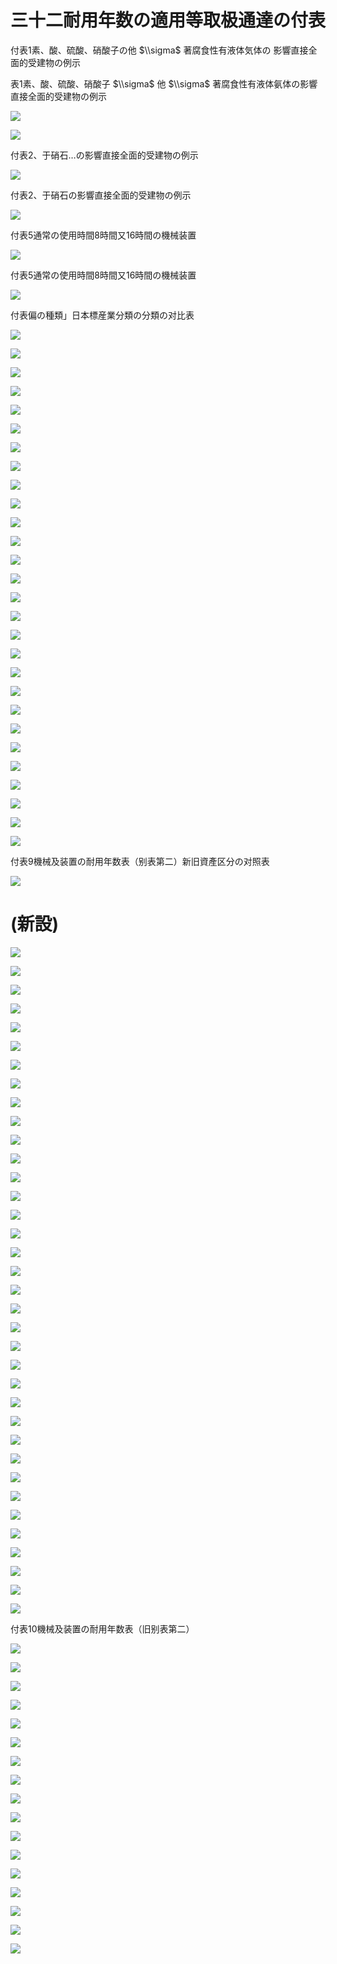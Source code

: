 # 三十二耐用年数の適用等取极通達の付表

付表1素、酸、硫酸、硝酸子の他 $\\sigma$ 著腐食性有液体気体の 影響直接全面的受建物の例示

表1素、酸、硫酸、硝酸子 $\\sigma$ 他 $\\sigma$ 著腐食性有液体氨体の影響直接全面的受建物の例示

![](https://www.nta.go.jp/tmp/7acfffe9-af4b-4c66-b532-2e6693d74bef/images/1bccc4bbcea6b5ba7ecde2fdc462516ba11da2a0a5ce1684600db1347b48aae3.jpg)

![](https://www.nta.go.jp/tmp/7acfffe9-af4b-4c66-b532-2e6693d74bef/images/7dd1d5664ef32c80c6086cdadedfce96b839e678710cc87739c7af9eae316b26.jpg)

付表2、于硝石…の影響直接全面的受建物の例示

![](https://www.nta.go.jp/tmp/7acfffe9-af4b-4c66-b532-2e6693d74bef/images/9e290b5ba47df466722ec432bd1063a020a3918d6ba36a354fafd1264c2a0b28.jpg)

付表2、于硝石の影響直接全面的受建物の例示

![](https://www.nta.go.jp/tmp/7acfffe9-af4b-4c66-b532-2e6693d74bef/images/e789de6a03548fe28a44fb8f03776838006d75a0861b20238acd01bb4753217b.jpg)

付表5通常の使用時間8時間又16時間の機械装置

![](https://www.nta.go.jp/tmp/7acfffe9-af4b-4c66-b532-2e6693d74bef/images/1c0df90b32a2aedd84352add78ce55134d4f4b49a19211a656c1846676b0d240.jpg)

付表5通常の使用時間8時間又16時間の機械装置

![](https://www.nta.go.jp/tmp/7acfffe9-af4b-4c66-b532-2e6693d74bef/images/f674a20bc716483f7c6cbf5747a16a0215f90cc29ed9b4438c7bf9030ae4ee3f.jpg)

付表偏の種類」日本標産業分類の分類の对比表

![](https://www.nta.go.jp/tmp/7acfffe9-af4b-4c66-b532-2e6693d74bef/images/e2c4de0cd8f82ca8fd1959140619ed414865a2b3b59dbef86cdece0ef5a102cb.jpg)

![](https://www.nta.go.jp/tmp/7acfffe9-af4b-4c66-b532-2e6693d74bef/images/c10da41cdf061931e43deb8d27fe6b039d836417a1f1bc3720870de1e756e0a5.jpg)

![](https://www.nta.go.jp/tmp/7acfffe9-af4b-4c66-b532-2e6693d74bef/images/7e793c33fab7250e862d5aac327dc5438341d7e5d5823cc9dd426866c04b9e87.jpg)

![](https://www.nta.go.jp/tmp/7acfffe9-af4b-4c66-b532-2e6693d74bef/images/9216064866c04748b6b07ee6e6b0c93ae1e2fa1cb7c32059fe2eb08daf4fb1a0.jpg)

![](https://www.nta.go.jp/tmp/7acfffe9-af4b-4c66-b532-2e6693d74bef/images/8fc454c4318cc3c0d9c7ba084648e1e5699cc2b2fd483a062621578aa8b5967c.jpg)

![](https://www.nta.go.jp/tmp/7acfffe9-af4b-4c66-b532-2e6693d74bef/images/864e4338ce15b9cda98680b1b821c7425f68e4da360b006eabe270227a46f98b.jpg)

![](https://www.nta.go.jp/tmp/7acfffe9-af4b-4c66-b532-2e6693d74bef/images/08129b5ba399f92b16ca9a8b1714fea193f7c1e5735e37a260a8cae38efe21f6.jpg)

![](https://www.nta.go.jp/tmp/7acfffe9-af4b-4c66-b532-2e6693d74bef/images/f32c4c5c956cd6f31eb8c1dff2260054bffa6b300b7407064a513b268957fa27.jpg)

![](https://www.nta.go.jp/tmp/7acfffe9-af4b-4c66-b532-2e6693d74bef/images/528ae5d2c99670f7ec7c288d898ad64abfbdd804d0d7edfff6b635eebca9256c.jpg)

![](https://www.nta.go.jp/tmp/7acfffe9-af4b-4c66-b532-2e6693d74bef/images/a22db152c62f649caa0129c3d85e2f3aa43746913ffbb105246402530d1533c7.jpg)

![](https://www.nta.go.jp/tmp/7acfffe9-af4b-4c66-b532-2e6693d74bef/images/649a4ef230547cf0cdbad76192dccfceaad66083fda20afce945c39e64fe5f30.jpg)

![](https://www.nta.go.jp/tmp/7acfffe9-af4b-4c66-b532-2e6693d74bef/images/cc2c62cef585c235b4d22765ff6d6897fd04dd6777af50e74720cd7a11f1ffcf.jpg)

![](https://www.nta.go.jp/tmp/7acfffe9-af4b-4c66-b532-2e6693d74bef/images/16cc36b2549f42712c8d93f58135ccb0b89c6afa1d4936690d9318dd2a202aab.jpg)

![](https://www.nta.go.jp/tmp/7acfffe9-af4b-4c66-b532-2e6693d74bef/images/3357f15fef6a3af42a38e284fdbc92911c6b4e7e1c64a2580a4c80ecdc758cdc.jpg)

![](https://www.nta.go.jp/tmp/7acfffe9-af4b-4c66-b532-2e6693d74bef/images/07f462c5f617381e1fb16d6d8882f5a8f02767ee1f5e65b5e1aa5b65565b570b.jpg)

![](https://www.nta.go.jp/tmp/7acfffe9-af4b-4c66-b532-2e6693d74bef/images/fec0b0d681e2f0b658ea50e261fbd954d62e58e95f1ab2a93af5b6f3d40dfcc1.jpg)

![](https://www.nta.go.jp/tmp/7acfffe9-af4b-4c66-b532-2e6693d74bef/images/1104f8d08ff5bf4c63826f55e5e3b561e2c1c83151c55698f2b01e79ebd6aa3e.jpg)

![](https://www.nta.go.jp/tmp/7acfffe9-af4b-4c66-b532-2e6693d74bef/images/bd8e1cecf7baacc16703bfb1e99d57621e11f2ddece61569e7dad140e6354e1a.jpg)

![](https://www.nta.go.jp/tmp/7acfffe9-af4b-4c66-b532-2e6693d74bef/images/a00a9325e5a26e1d5515f62be0acd136d90432ea375031f6a089a86b85f3063b.jpg)

![](https://www.nta.go.jp/tmp/7acfffe9-af4b-4c66-b532-2e6693d74bef/images/cf309580056addb15bc30f11d051f471989acc2e8268bf7b281945ce02941ffd.jpg)

![](https://www.nta.go.jp/tmp/7acfffe9-af4b-4c66-b532-2e6693d74bef/images/15c4ce6502da819deb8e208e41027bbe6f0bae6d55c82665db950155bf46c49a.jpg)

![](https://www.nta.go.jp/tmp/7acfffe9-af4b-4c66-b532-2e6693d74bef/images/22a1c56c3088b5359ea24ca558617f678471ca91735c32ec450fcb7559ca2ccf.jpg)

![](https://www.nta.go.jp/tmp/7acfffe9-af4b-4c66-b532-2e6693d74bef/images/e4122e96e713c1cbfe8247a10f0ac6062ab17673f8c5f0dfc80ef962a80d4afc.jpg)

![](https://www.nta.go.jp/tmp/7acfffe9-af4b-4c66-b532-2e6693d74bef/images/f532578455c717f3477235b4b81ac899f0c54951dfb0e1edeab8fa083aaaa3bf.jpg)

![](https://www.nta.go.jp/tmp/7acfffe9-af4b-4c66-b532-2e6693d74bef/images/a9c11755fb2263471401c7e98d3613222f67a1b23e9018baf957788f86569ae3.jpg)

![](https://www.nta.go.jp/tmp/7acfffe9-af4b-4c66-b532-2e6693d74bef/images/e3702f91adbab45bfc8d9f12510e38e0c374a1a26ac643fc8f866ce948bacae6.jpg)

![](https://www.nta.go.jp/tmp/7acfffe9-af4b-4c66-b532-2e6693d74bef/images/449f6c8d8bfdc6f83d154e96c927122deebf7d70e4356be13bd6e02dfba0e48b.jpg)

![](https://www.nta.go.jp/tmp/7acfffe9-af4b-4c66-b532-2e6693d74bef/images/bcd726a78f046542a50829bfc33304656fdc6cdee05c33b88737c4a38ee80c81.jpg)

付表9機械及装置の耐用年数表（别表第二）新旧資產区分の对照表

![](https://www.nta.go.jp/tmp/7acfffe9-af4b-4c66-b532-2e6693d74bef/images/d117205698516ae0c60226e56554673a96aded1c37abe7513ef424741ef4dc63.jpg)

# (新設)

![](https://www.nta.go.jp/tmp/7acfffe9-af4b-4c66-b532-2e6693d74bef/images/246dc1ebbce53754b8467b3396936b77ef4a2fc2e735ba2c36eb6c8929b34fed.jpg)

![](https://www.nta.go.jp/tmp/7acfffe9-af4b-4c66-b532-2e6693d74bef/images/d347238a0d110ee7aad646158eeb0b994552818d58e85d39ffe41c5b938bf33e.jpg)

![](https://www.nta.go.jp/tmp/7acfffe9-af4b-4c66-b532-2e6693d74bef/images/cfee5f7995a2229d06b84d1a26e18106cd7b0eab868b20b3d6e7321dc7c03722.jpg)

![](https://www.nta.go.jp/tmp/7acfffe9-af4b-4c66-b532-2e6693d74bef/images/28cbeb63f295fdb6e460789d803aef03771273dac56965d54119d74c29ed4720.jpg)

![](https://www.nta.go.jp/tmp/7acfffe9-af4b-4c66-b532-2e6693d74bef/images/a3eac2a43b32b251d2beb3ca25de4142e6e78f8642020002dcaed3c489264951.jpg)

![](https://www.nta.go.jp/tmp/7acfffe9-af4b-4c66-b532-2e6693d74bef/images/756d36f7b2f33deab1a5cac1e94ca0ef7c3ccadd794996839d8ed1f40972cdb4.jpg)

![](https://www.nta.go.jp/tmp/7acfffe9-af4b-4c66-b532-2e6693d74bef/images/c8e8c2a7116d2e400520e4636034e9f5d8286e5ac4ffd52032c9734a37360d5e.jpg)

![](https://www.nta.go.jp/tmp/7acfffe9-af4b-4c66-b532-2e6693d74bef/images/0cf2543f29efe171182c2de00bdf192466e3835679bf309ad794cdb47b06a831.jpg)

![](https://www.nta.go.jp/tmp/7acfffe9-af4b-4c66-b532-2e6693d74bef/images/2a99819abe6c1f4ae36c677a45b1aba2ddf538833332bc8eb54884e28ca238c6.jpg)

![](https://www.nta.go.jp/tmp/7acfffe9-af4b-4c66-b532-2e6693d74bef/images/3d4a42e82284d633cf801d7b6f98590584179d1e8f37efea692637b26c3d19dd.jpg)

![](https://www.nta.go.jp/tmp/7acfffe9-af4b-4c66-b532-2e6693d74bef/images/d37c1afacb7aa5776986081f71aaddff3b0e9dd604fa1ad8466ae693079473c9.jpg)

![](https://www.nta.go.jp/tmp/7acfffe9-af4b-4c66-b532-2e6693d74bef/images/8668e526e822c8a8410f32a4a3a8d2179778ab8462a6fc965b2ba4a25f543f76.jpg)

![](https://www.nta.go.jp/tmp/7acfffe9-af4b-4c66-b532-2e6693d74bef/images/248b70ebf29abf5173a9ddb7be040ad3d14eaa918c3b7f00d1c72d8791c09ce6.jpg)

![](https://www.nta.go.jp/tmp/7acfffe9-af4b-4c66-b532-2e6693d74bef/images/3027ab3390cdd08e68ecfb318aa04b5028c6d1f046deb3889d466ab511d8c78c.jpg)

![](https://www.nta.go.jp/tmp/7acfffe9-af4b-4c66-b532-2e6693d74bef/images/3b8a3ae01a7087e09a0b00a0ed7f2ccaf5822f2f8b5ee75f84b53b8503f93e45.jpg)

![](https://www.nta.go.jp/tmp/7acfffe9-af4b-4c66-b532-2e6693d74bef/images/15052ecca8319955efeab50d38476f63759d1cac14c1f356d74f1bb68d4c2178.jpg)

![](https://www.nta.go.jp/tmp/7acfffe9-af4b-4c66-b532-2e6693d74bef/images/7ad0507369e24a9f14109cd673f4a98fb00b4dbc21b21a911130c586064b69bc.jpg)

![](https://www.nta.go.jp/tmp/7acfffe9-af4b-4c66-b532-2e6693d74bef/images/fd283ea330f61154b5d2742ede2d97c1dc04d4b61a3ec058a84c56d8f8a940bb.jpg)

![](https://www.nta.go.jp/tmp/7acfffe9-af4b-4c66-b532-2e6693d74bef/images/5f228c6255b27ca368212de34387a50d76c60b692f63fbd6c3e7b4dda88c921b.jpg)

![](https://www.nta.go.jp/tmp/7acfffe9-af4b-4c66-b532-2e6693d74bef/images/1c1e157c4d7e4726204dc988d0bdc1ddc395811366c4b54db953e4a302487095.jpg)

![](https://www.nta.go.jp/tmp/7acfffe9-af4b-4c66-b532-2e6693d74bef/images/ab49bc9c84dc9b2ae3985a7b743a8b9ad8a3a33c3923b0b72d6b98a2b3b33bce.jpg)

![](https://www.nta.go.jp/tmp/7acfffe9-af4b-4c66-b532-2e6693d74bef/images/53f32ed0ffeb16f1cb7f29cd8a590c6fd881197e57dc735df1fb7ac77ce9db3c.jpg)

![](https://www.nta.go.jp/tmp/7acfffe9-af4b-4c66-b532-2e6693d74bef/images/59840b8eab00b38371a6f7bd1e706319029bc46d545cc20babdb3ce2c56c6739.jpg)

![](https://www.nta.go.jp/tmp/7acfffe9-af4b-4c66-b532-2e6693d74bef/images/bca19e3b639bee033416ac9967dbd7d56369ce5b336916a5effe1a049ad47176.jpg)

![](https://www.nta.go.jp/tmp/7acfffe9-af4b-4c66-b532-2e6693d74bef/images/807d9cdd877998c6752bbe3b3b3e433696d7b1d99fd05054084dd43981fd13bb.jpg)

![](https://www.nta.go.jp/tmp/7acfffe9-af4b-4c66-b532-2e6693d74bef/images/0ef94fc0f9528e746aa384996e67f6c55efa7dce82906935f9b9b7f9cdc072f5.jpg)

![](https://www.nta.go.jp/tmp/7acfffe9-af4b-4c66-b532-2e6693d74bef/images/26263ca83fd9ede81a0a1312696c2be0d41df90bc29144e915088ea9011faf66.jpg)

![](https://www.nta.go.jp/tmp/7acfffe9-af4b-4c66-b532-2e6693d74bef/images/0cd95af26eb15533db6df02f7fa28659e89d1bc99ef9b147d2d6ad85cb578703.jpg)

![](https://www.nta.go.jp/tmp/7acfffe9-af4b-4c66-b532-2e6693d74bef/images/0b1289921920c0008dd3a7655031cc12b42f8273ce609a86a686cc64f1e6e7c3.jpg)

![](https://www.nta.go.jp/tmp/7acfffe9-af4b-4c66-b532-2e6693d74bef/images/9f3519f55d7fe860311e6f14c1b0d46418c17f336d69f010aa654774f8b3c790.jpg)

![](https://www.nta.go.jp/tmp/7acfffe9-af4b-4c66-b532-2e6693d74bef/images/7418fb55c79c6b63dda39e692cca5952db6ddfca71d656c70d4db67bd505e336.jpg)

![](https://www.nta.go.jp/tmp/7acfffe9-af4b-4c66-b532-2e6693d74bef/images/887f53d2473e2b349f00edb828f138ab149a86bb4d25947593bff2beb32c668a.jpg)

![](https://www.nta.go.jp/tmp/7acfffe9-af4b-4c66-b532-2e6693d74bef/images/c126e94dec686ea95804a44ac135610408e0aa59b58beb8a05dbd0a0e58379d3.jpg)

![](https://www.nta.go.jp/tmp/7acfffe9-af4b-4c66-b532-2e6693d74bef/images/d1eada3b41e47153e554cf3661c8751ceedf33442aba2a212f23602ec5356016.jpg)

![](https://www.nta.go.jp/tmp/7acfffe9-af4b-4c66-b532-2e6693d74bef/images/a9e05873e90bb3aa503e49ec54b559c80847e9a19cd5d52ffe511c64a77e1bee.jpg)

![](https://www.nta.go.jp/tmp/7acfffe9-af4b-4c66-b532-2e6693d74bef/images/0b7f064de0bbea6843cbe6c6a43448161c13c44f8adf4402505c08ec7526c192.jpg)

付表10機械及装置の耐用年数表（旧别表第二）

![](https://www.nta.go.jp/tmp/7acfffe9-af4b-4c66-b532-2e6693d74bef/images/ecbd5dfbc20f7db2ec0a14272b27dfbb78de236a374ef8414a143dcaed0eae37.jpg)

![](https://www.nta.go.jp/tmp/7acfffe9-af4b-4c66-b532-2e6693d74bef/images/6fb99ae8cc82112d640a671a04cb11e544659a7884186afd7993b440b87856af.jpg)

![](https://www.nta.go.jp/tmp/7acfffe9-af4b-4c66-b532-2e6693d74bef/images/0c5087e54956aacf7e8eedab53f8f15b82d1132d781d7af425e54032832515b2.jpg)

![](https://www.nta.go.jp/tmp/7acfffe9-af4b-4c66-b532-2e6693d74bef/images/306bdf16cf4a9147cc3dd0226af23817ea8926ffd1b23bcf8750b497259c02f2.jpg)

![](https://www.nta.go.jp/tmp/7acfffe9-af4b-4c66-b532-2e6693d74bef/images/5fcb7424d69f70dabd66e32de6f25289a146801cf122c1e71eadaa08b98c4237.jpg)

![](https://www.nta.go.jp/tmp/7acfffe9-af4b-4c66-b532-2e6693d74bef/images/9dd0a779cbf0da9d913af6e26b70079740a9fe4d3e77a38475ac085da60ab4e1.jpg)

![](https://www.nta.go.jp/tmp/7acfffe9-af4b-4c66-b532-2e6693d74bef/images/43a38bf7e70844acdd6e90c0189f4232e26ebbcaeb6065968b12a7a0f086a307.jpg)

![](https://www.nta.go.jp/tmp/7acfffe9-af4b-4c66-b532-2e6693d74bef/images/d61c69e5e3b70990cb0a176ab3261b28884b771362999141c339c5a79a75dfea.jpg)

![](https://www.nta.go.jp/tmp/7acfffe9-af4b-4c66-b532-2e6693d74bef/images/a3f38fc5ff4260dcf9b7d89d495c6c167d615ef4536789af222a148351e8ed59.jpg)

![](https://www.nta.go.jp/tmp/7acfffe9-af4b-4c66-b532-2e6693d74bef/images/fb979618e04a81cde264d68f7dd739517f77a14abe7102f4f19a1e995a71b703.jpg)

![](https://www.nta.go.jp/tmp/7acfffe9-af4b-4c66-b532-2e6693d74bef/images/d5acd1d3069cbdf765b4977e355a5e124af8d2c41106af083bc057e8b7c5d597.jpg)

![](https://www.nta.go.jp/tmp/7acfffe9-af4b-4c66-b532-2e6693d74bef/images/68e23020fad2685aeedfeded77419015e16718eecdbb485456ca23c0ce1ca805.jpg)

![](https://www.nta.go.jp/tmp/7acfffe9-af4b-4c66-b532-2e6693d74bef/images/91806a9de4066f7adfe5612366545ac4a64aad56d6020dadce8e15edd79b9142.jpg)

![](https://www.nta.go.jp/tmp/7acfffe9-af4b-4c66-b532-2e6693d74bef/images/0997fbc4b096d248529e445ebb9064b2e0af86fa5e350745f8d2524f7e9c3633.jpg)

![](https://www.nta.go.jp/tmp/7acfffe9-af4b-4c66-b532-2e6693d74bef/images/e7a1d706df20f0f7d430079204c577f7539d5337b2ae88fb1c0a7729ff8e7a05.jpg)

![](https://www.nta.go.jp/tmp/7acfffe9-af4b-4c66-b532-2e6693d74bef/images/551380a0b5589a236d0425ea251acfba69130ca4df3a3a19543be0081394b688.jpg)

![](https://www.nta.go.jp/tmp/7acfffe9-af4b-4c66-b532-2e6693d74bef/images/a727b92590baf9c6d95b768abfd7ba8ee0f68ace3d39c943c3fa32a7c4f46042.jpg)